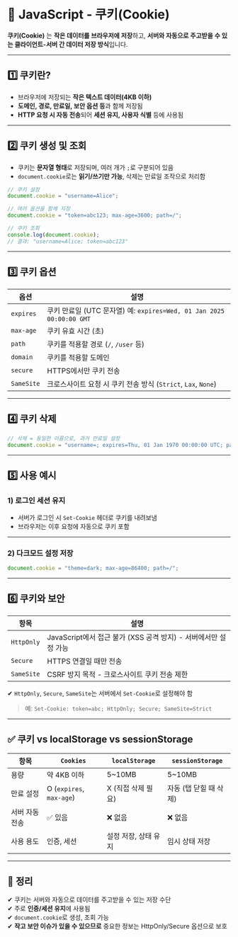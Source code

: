 # 🍪 JavaScript - 쿠키(Cookie)

**쿠키(Cookie)** 는 **작은 데이터를 브라우저에 저장**하고, **서버와 자동으로 주고받을 수 있는 클라이언트-서버 간 데이터 저장 방식**입니다.

---

## 1️⃣ 쿠키란?

- 브라우저에 저장되는 **작은 텍스트 데이터(4KB 이하)**
- **도메인, 경로, 만료일, 보안 옵션 등**과 함께 저장됨
- **HTTP 요청 시 자동 전송**되어 **세션 유지, 사용자 식별** 등에 사용됨

---

## 2️⃣ 쿠키 생성 및 조회

- 쿠키는 **문자열 형태**로 저장되며, 여러 개가 `;`로 구분되어 있음  
- `document.cookie`로는 **읽기/쓰기만 가능**, 삭제는 만료일 조작으로 처리함

```js
// 쿠키 설정
document.cookie = "username=Alice";

// 여러 옵션을 함께 지정
document.cookie = "token=abc123; max-age=3600; path=/";
```

```js
// 쿠키 조회
console.log(document.cookie); 
// 결과: "username=Alice; token=abc123"
```

---

## 3️⃣ 쿠키 옵션

| 옵션          | 설명                                                                 |
|---------------|----------------------------------------------------------------------|
| `expires`     | 쿠키 만료일 (UTC 문자열) 예: `expires=Wed, 01 Jan 2025 00:00:00 GMT` |
| `max-age`     | 쿠키 유효 시간 (초)                                                  |
| `path`        | 쿠키를 적용할 경로 (`/`, `/user` 등)                                |
| `domain`      | 쿠키를 적용할 도메인                                                |
| `secure`      | HTTPS에서만 쿠키 전송                                                |
| `SameSite`    | 크로스사이트 요청 시 쿠키 전송 방식 (`Strict`, `Lax`, `None`)        |

---

## 4️⃣ 쿠키 삭제

```js
// 삭제 = 동일한 이름으로, 과거 만료일 설정
document.cookie = "username=; expires=Thu, 01 Jan 1970 00:00:00 UTC; path=/";
```

---

## 5️⃣ 사용 예시

### 1) 로그인 세션 유지

- 서버가 로그인 시 `Set-Cookie` 헤더로 쿠키를 내려보냄
- 브라우저는 이후 요청에 자동으로 쿠키 포함

---

### 2) 다크모드 설정 저장

```js
document.cookie = "theme=dark; max-age=86400; path=/";
```

---

## 6️⃣ 쿠키와 보안

| 항목              | 설명                                                            |
|-------------------|-----------------------------------------------------------------|
| `HttpOnly`        | JavaScript에서 접근 불가 (XSS 공격 방지) - 서버에서만 설정 가능 |
| `Secure`          | HTTPS 연결일 때만 전송 |
| `SameSite`        | CSRF 방지 목적 - 크로스사이트 쿠키 전송 제한 |

✔ `HttpOnly`, `Secure`, `SameSite`는 서버에서 `Set-Cookie`로 설정해야 함  
> 예: `Set-Cookie: token=abc; HttpOnly; Secure; SameSite=Strict`

---

## ✅ 쿠키 vs localStorage vs sessionStorage

| 항목              | `Cookies`              | `localStorage`         | `sessionStorage`       |
|-------------------|------------------------|------------------------|-------------------------|
| 용량              | 약 4KB 이하            | 5~10MB                 | 5~10MB                  |
| 만료 설정         | O (`expires`, `max-age`) | X (직접 삭제 필요)     | 자동 (탭 닫힐 때 삭제)  |
| 서버 자동 전송     | ✅ 있음                | ❌ 없음                 | ❌ 없음                 |
| 사용 용도          | 인증, 세션             | 설정 저장, 상태 유지    | 임시 상태 저장          |

---

## 🎯 정리

✔ 쿠키는 서버와 자동으로 데이터를 주고받을 수 있는 저장 수단  
✔ 주로 **인증/세션 유지**에 사용됨  
✔ `document.cookie`로 생성, 조회 가능  
✔ **작고 보안 이슈가 있을 수 있으므로** 중요한 정보는 HttpOnly/Secure 옵션으로 보호
